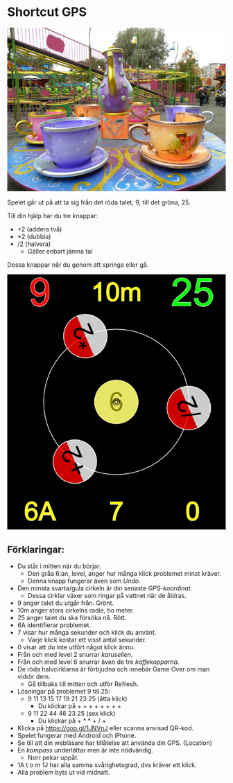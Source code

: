 # Shortcut GPS

![Karusell](karusell.jpg)

Spelet går ut på att ta sig från det röda talet, 9, till det gröna, 25.

Till din hjälp har du tre knappar:
* +2 (addera två)
* *2 (dubbla)
* /2 (halvera)
  * Gäller enbart jämna tal

Dessa knappar når du genom att springa eller gå.

![Shortcut GPS](shortcut.png)

## Förklaringar:

* Du står i mitten när du börjar.
  * Den gråa 6:an, level, anger hur många klick problemet minst kräver.
  * Denna knapp fungerar även som *Undo*.
* Den minsta svarta/gula cirkeln är din senaste *GPS-koordinat*.
  * Dessa cirklar växer som ringar på vattnet när de åldras.
* 9 anger talet du utgår från. Grönt.
* 10m anger stora cirkelns radie, tio meter.
* 25 anger talet du ska försöka nå. Rött.
* 6A identifierar problemet.
* 7 visar hur många sekunder och klick du använt.
  * Varje klick kostar ett visst antal sekunder.
* 0 visar att du inte utfört något klick ännu.
* Från och med level 2 snurrar *karusellen*.
* Från och med level 6 snurrar även de tre *kaffekopparna*.
* De röda halvcirklarna är förbjudna och innebär Game Over om man vidrör dem.
  * Gå tillbaks till mitten och utför Refresh.
* Lösningar på problemet 9 till 25:
  * 9 11 13 15 17 19 21 23 25 (åtta klick)
    * Du klickar på + + + + + + + +
  * 9 11 22 44 46 23 25 (sex klick)
    * Du klickar på + * * + / + 
* Klicka på https://goo.gl/1JNVnJ eller scanna anvisad QR-kod.
* Spelet fungerar med Android och iPhone.
* Se till att din webläsare har tillåtelse att använda din GPS. (Location)
* En *kompass* underlättar men är inte nödvändig. 
  * Norr pekar uppåt.
* 1A t o m 1J har alla samma svårighetsgrad, dvs kräver ett klick.
* Alla problem byts ut vid midnatt.
